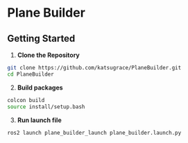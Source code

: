 # Plane Builder

## Getting Started

1. **Clone the Repository**

```bash
git clone https://github.com/katsugrace/PlaneBuilder.git
cd PlaneBuilder
```

2. **Build packages**

```bash
colcon build
source install/setup.bash
```

3. **Run launch file**

```bash
ros2 launch plane_builder_launch plane_builder.launch.py 
```
